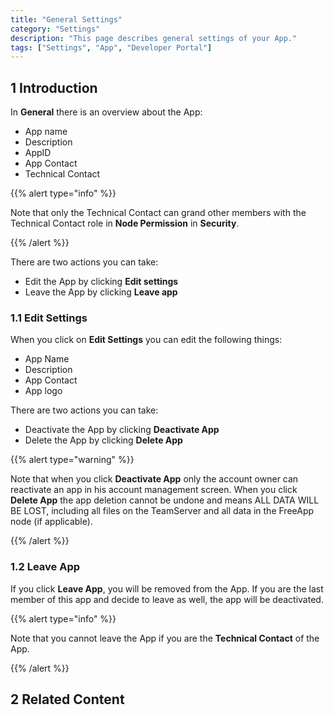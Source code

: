 ```yaml
---
title: "General Settings"
category: "Settings"
description: "This page describes general settings of your App."
tags: ["Settings", "App", "Developer Portal"]
---
```


## 1 Introduction

In **General** there is an overview about the App:

*   App name
*   Description
*   AppID
*   App Contact
*   Technical Contact

{{% alert type="info" %}}

Note that only the Technical Contact can grand other members with the Technical Contact role in **Node Permission** in **Security**.

{{% /alert %}}

There are two actions you can take:

*   Edit the App by clicking **Edit settings**
*   Leave the App by clicking **Leave app**

### 1.1 Edit Settings

When you click on **Edit Settings** you can edit the following things:

*   App Name
*   Description
*   App Contact
*   App logo

There are two actions you can take:

*   Deactivate the App by clicking **Deactivate App**
*   Delete the App by clicking **Delete App**

{{% alert type="warning" %}}

Note that when you click **Deactivate App** only the account owner can reactivate an app in his account management screen. When you click **Delete App** the app deletion cannot be undone and means ALL DATA WILL BE LOST, including all files on the TeamServer and all data in the FreeApp node (if applicable).

{{% /alert %}}

### 1.2 Leave App

If you click **Leave App**, you will be removed from the App. If you are the last member of this app and decide to leave as well, the app will be deactivated.

{{% alert type="info" %}}

Note that you cannot leave the App if you are the **Technical Contact** of the App.

{{% /alert %}}

## 2 Related Content
